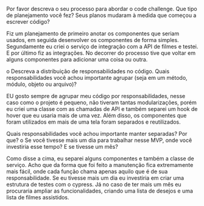 Por favor descreva o seu processo para abordar o code challenge. Que tipo de
planejamento você fez? Seus planos mudaram à medida que começou a escrever
código?

Fiz um planejamento de primeiro anotar os componentes que seriam usados, em seguida desenvolver os componentes de forma simples. Segundamente eu criei o serviço de integração com a API de filmes e testei. E por último fiz as integrações.
No decorrer do processo tive que voltar em alguns componentes para adicionar uma coisa ou outra.

o Descreva a distribuição de responsabilidades no código. Quais responsabilidades
você achou importante agrupar (seja em um método, módulo, objeto ou arquivo)?

EU gosto sempre de agrupar meu código por responsabilidades, nesse caso como o projeto é pequeno, não tiveram tantas modularizações, porém eu criei uma classe com as chamadas de API e também separei um hook de hover que eu usaria mais de uma vez. Além disso, os componentes que foram utilizados em mais de uma tela foram separados e reutilizados.

Quais responsabilidades você achou importante manter separadas? Por que?
o Se você tivesse mais um dia para trabalhar nesse MVP, onde você investiria esse
tempo? E se tivesse um mês?

Como disse a cima, eu separei alguns componentes e também a classe de serviço. Acho que da forma que foi feito a manutenção fica extremamente mais fácil, onde cada função chama apenas aquilo que é de sua responsabilidade. Se eu tivesse mais um dia eu investiria em criar uma estrutura de testes com o cypress. Já no caso de ter mais um mês eu procuraria ampliar as funcionalidades, criando uma lista de desejos e uma lista de filmes assistidos.
